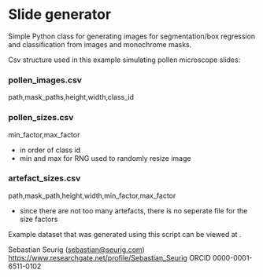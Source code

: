 # Slide generator

Simple Python class for generating images for segmentation/box regression and classification from images and monochrome masks.

Csv structure used in this example simulating pollen microscope slides:

### pollen_images.csv
path,mask_paths,height,width,class_id

### pollen_sizes.csv
min_factor,max_factor
- in order of class id
- min and max for RNG used to randomly resize image

### artefact_sizes.csv
path,mask_path,height,width,min_factor,max_factor
- since there are not too many artefacts, there is no seperate file for the size factors

Example dataset that was generated using this script can be viewed at .

Sebastian Seurig (sebastian@seurig.com)
https://www.researchgate.net/profile/Sebastian_Seurig
ORCID 0000-0001-6511-0102